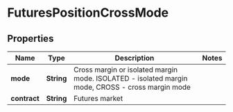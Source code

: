 
# FuturesPositionCrossMode

## Properties

Name | Type | Description | Notes
------------ | ------------- | ------------- | -------------
**mode** | **String** | Cross margin or isolated margin mode. ISOLATED - isolated margin mode, CROSS - cross margin mode | 
**contract** | **String** | Futures market | 

